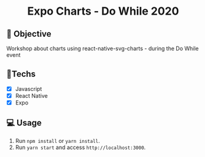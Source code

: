 <h1 align="center">
    Expo Charts - Do While 2020
</h1>

## 🎯 Objective

Workshop about charts using react-native-svg-charts - during the Do While event

## 🚀Techs

- [x] Javascript
- [x] React Native
- [x] Expo

## 💻 Usage

1. Run `npm install` or `yarn install`.<br />
2. Run `yarn start` and access `http://localhost:3000`.<br />